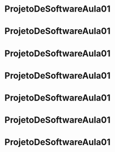 # ProjetoDeSoftwareAula01
# ProjetoDeSoftwareAula01
# ProjetoDeSoftwareAula01
# ProjetoDeSoftwareAula01
# ProjetoDeSoftwareAula01
# ProjetoDeSoftwareAula01
# ProjetoDeSoftwareAula01

